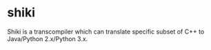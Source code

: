 # shiki
Shiki is a transcompiler which can translate specific subset of C++ to Java/Python 2.x/Python 3.x.
